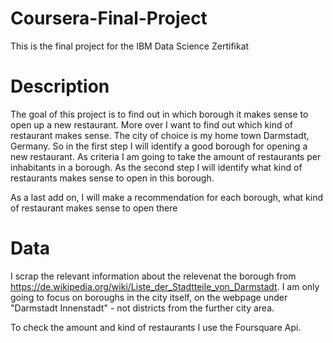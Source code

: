 # Coursera-Final-Project
This is the final project for the IBM Data Science Zertifikat 

# Description
The goal of this project is to find out in which borough it makes sense to open up a new restaurant. More over I want to find out which kind of restaurant makes sense. The city of choice is my home town Darmstadt, Germany.
So in the first step I will identify a good borough for opening a new restaurant. As criteria I am going to take the amount of restaurants per inhabitants in a borough. 
As the second step I will identify what kind of restaurants makes sense to open in this borough. 

As a last add on, I will make a recommendation for each borough, what kind of restaurant makes sense to open there

# Data
I scrap the relevant information about the relevenat the borough from https://de.wikipedia.org/wiki/Liste_der_Stadtteile_von_Darmstadt. I am only going to focus on boroughs in the city itself, on the webpage under "Darmstadt Innenstadt" - not districts from the further city area. 

To check the amount and kind of restaurants I use the Foursquare Api. 
